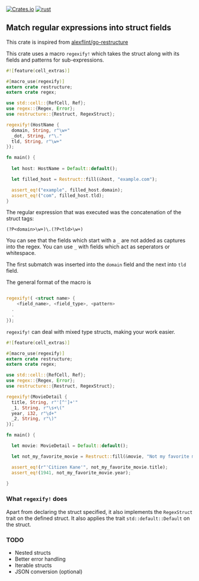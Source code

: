 [![Crates.io](https://img.shields.io/crates/v/restructure.svg?style=plastic)](https://crates.io/crates/restructure/)
[![rust](https://img.shields.io/badge/rust-nightly-red.svg?style=plastic)](https://www.rust-lang.org/downloads.html)

## Match regular expressions into struct fields

This crate is inspired from [alexflint/go-restructure](https://github.com/alexflint/go-restructure)

This crate uses a macro `regexify!` which takes the struct along with its fields and patterns for sub-expressions.

```rust
#![feature(cell_extras)]

#[macro_use(regexify)]
extern crate restructure;
extern crate regex;

use std::cell::{RefCell, Ref};
use regex::{Regex, Error};
use restructure::{Restruct, RegexStruct};

regexify!(HostName {
  domain, String, r"\w+"
  _dot, String, r"\."
  tld, String, r"\w+"
});

fn main() {
  
  let host: HostName = Default::default();

  let filled_host = Restruct::fill(&host, "example.com");

  assert_eq!("example", filled_host.domain);
  assert_eq!("com", filled_host.tld);
}

```
The regular expression that was executed was the concatenation of the struct tags:

```
(?P<domain>\w+)\.(?P<tld>\w+)
```
You can see that the fields which start with a `_` are not added as captures into the regex. You can use `_` with fields which act as seperators or whitespace. 

The first submatch was inserted into the `domain` field and the next into `tld` field.

The general format of the macro is

```rust

regexify!( <struct name> {
	<field_name>, <field_type>, <pattern>
  .
  .
});

```

`regexify!` can deal with mixed type structs, making your work easier.

```rust
#![feature(cell_extras)]

#[macro_use(regexify)]
extern crate restructure;
extern crate regex;

use std::cell::{RefCell, Ref};
use regex::{Regex, Error};
use restructure::{Restruct, RegexStruct};

regexify!(MovieDetail {
  title, String, r"'[^']+'"
  _1, String, r"\s+\("
  year, i32, r"\d+"
  _2, String, r"\)"
});

fn main() {

  let movie: MovieDetail = Default::default();

  let not_my_favorite_movie = Restruct::fill(&movie, "Not my favorite movie: 'Citizen Kane' (1941).");

  assert_eq!(r"'Citizen Kane'", not_my_favorite_movie.title);
  assert_eq!(1941, not_my_favorite_movie.year);
  
}

```

### What `regexify!` does
Apart from declaring the struct specified, it also implements the `RegexStruct` trait on the defined struct. It also applies the trait `std::default::Default` on the struct. 

### TODO
* Nested structs
* Better error handling
* Iterable structs
* JSON conversion (optional)